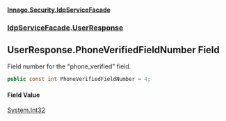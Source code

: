 #### [Innago\.Security\.IdpServiceFacade](../../index.md 'index')
### [IdpServiceFacade](../index.md 'IdpServiceFacade').[UserResponse](index.md 'IdpServiceFacade\.UserResponse')

## UserResponse\.PhoneVerifiedFieldNumber Field

Field number for the "phone\_verified" field\.

```csharp
public const int PhoneVerifiedFieldNumber = 4;
```

#### Field Value
[System\.Int32](https://learn.microsoft.com/en-us/dotnet/api/system.int32 'System\.Int32')
